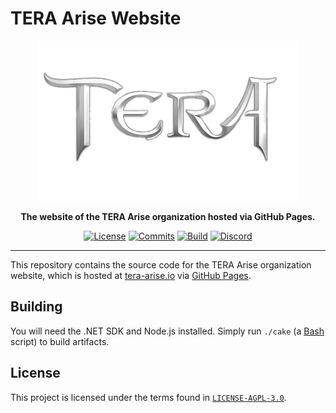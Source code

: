# TERA Arise Website

<div align="center">
    <img src="src/images/logo.webp"
         height="256"
         alt="TERA Arise" />
</div>

<p align="center">
    <strong>
        The website of the TERA Arise organization hosted via GitHub Pages.
    </strong>
</p>

<div align="center">

[![License](https://img.shields.io/github/license/tera-arise/tera-arise.github.io?color=brown)](LICENSE-AGPL-3.0)
[![Commits](https://img.shields.io/github/commit-activity/m/tera-arise/tera-arise.github.io/master?label=commits&color=slateblue)](https://github.com/tera-arise/tera-arise.github.io/commits/master)
[![Build](https://img.shields.io/github/actions/workflow/status/tera-arise/tera-arise.github.io/build.yml?branch=master)](https://github.com/tera-arise/tera-arise.github.io/actions/workflows/build.yml)
[![Discord](https://img.shields.io/discord/1049553965987143750?color=peru&label=discord)](https://discord.gg/tera-arise)

</div>

--------------------------------------------------------------------------------

This repository contains the source code for the TERA Arise organization
website, which is hosted at [tera-arise.io](https://tera-arise.io) via
[GitHub Pages](https://pages.github.com).

## Building

You will need the .NET SDK and Node.js installed. Simply run `./cake` (a
[Bash](https://www.gnu.org/software/bash) script) to build artifacts.

## License

This project is licensed under the terms found in
[`LICENSE-AGPL-3.0`](LICENSE-AGPL-3.0).
